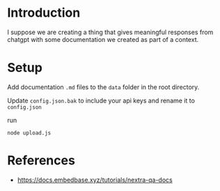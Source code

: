 # Introduction
I suppose we are creating a thing that gives meaningful responses from chatgpt with some documentation we created as part of a context.

# Setup
Add documentation `.md` files to the `data` folder in the root directory.

Update `config.json.bak` to include your api keys and rename it to `config.json`

run
```
node upload.js
```

# References
- https://docs.embedbase.xyz/tutorials/nextra-qa-docs